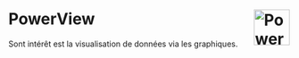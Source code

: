 # **PowerView**<img align="right" src="https://commons.wikimedia.org/wiki/File:New_Power_BI_Logo.svg#/media/File:New_Power_BI_Logo.svg" alt="Power BI" height="64px"></a>
Sont intérêt est la visualisation de données via les graphiques.